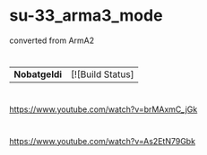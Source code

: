 # su-33_arma3_mode
converted from ArmA2
#
| | |
|----------|---------------------------------------------------------------------|
| **Nobatgeldi**  	| [![Build Status]|
#
https://www.youtube.com/watch?v=brMAxmC_jGk
#
https://www.youtube.com/watch?v=As2EtN79Gbk
